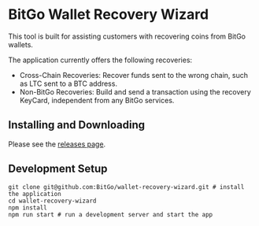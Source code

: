 # BitGo Wallet Recovery Wizard

This tool is built for assisting customers with recovering coins from BitGo wallets.

The application currently offers the following recoveries:

* Cross-Chain Recoveries: Recover funds sent to the wrong chain, such as LTC sent to a BTC address.
* Non-BitGo Recoveries: Build and send a transaction using the recovery KeyCard, independent from any BitGo services.

## Installing and Downloading

Please see the [releases page](https://github.com/BitGo/wallet-recovery-wizard/releases).

## Development Setup
```shell
git clone git@github.com:BitGo/wallet-recovery-wizard.git # install the application
cd wallet-recovery-wizard
npm install
npm run start # run a development server and start the app
```
